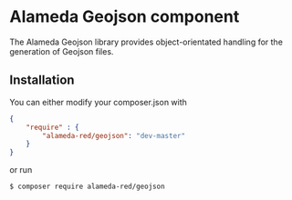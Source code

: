 Alameda Geojson component
=========================

The Alameda Geojson library provides object-orientated handling for the generation
of Geojson files.

Installation
------------

You can either modify your composer.json with

```json
{
    "require" : {
        "alameda-red/geojson": "dev-master"
    }
}
``` 

or run

```bash
$ composer require alameda-red/geojson
```
